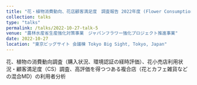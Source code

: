 ```yaml
---
title: "花・植物消費動向、花店顧客満足度　調査報告 2022年度 (Flower Consumption and Flower shop Consumer Satisfaction Survey by retail format, Japan, FY2022)"
collection: talks
type: "talks"
permalink: /talks/2022-10-27-talk-5
venue: "農林水産省生産強化対策事業　ジャパンフラワー強化プロジェクト推進事業"
date: 2022-10-27
location: "東京ビッグサイト 会議棟 Tokyo Big Sight, Tokyo, Japan"
---
```

花、植物の消費動向調査（購入状況、環境認証の経時評価）、花小売店利用状況・顧客満足度（CS）調査、高評価を得つつある複合店（花とカフェ雑貨などの混合MD）の利用者分析  　
